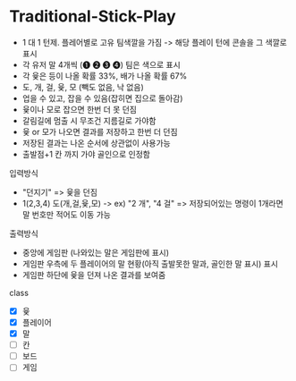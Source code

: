 # Traditional-Stick-Play

- 1 대 1 턴제. 플레어별로 고유 팀색깔을 가짐 -> 해당 플레이 턴에 콘솔을 그 색깔로 표시
- 각 유저 말 4개씩 (❶ ❷ ❸ ❹) 팀은 색으로 표시
- 각 윷은 등이 나올 확률 33%, 배가 나올 확률 67%
- 도, 개, 걸, 윷, 모 (빽도 없음, 낙 없음)
- 업을 수 있고, 잡을 수 있음(잡히면 집으로 돌아감)
- 윷이나 모로 잡으면 한번 더 못 던짐
- 갈림길에 멈출 시 무조건 지름길로 가야함
- 윷 or 모가 나오면 결과를 저장하고 한번 더 던짐
- 저장된 결과는 나온 순서에 상관없이 사용가능
- 출발점+1 칸 까지 가야 골인으로 인정함

입력방식

- "던지기" => 윷을 던짐
- 1(2,3,4) 도(개,걸,윷,모) -> ex) "2 개", "4 걸"
  => 저장되어있는 명령이 1개라면 말 번호만 적어도 이동 가능

출력방식

- 중앙에 게임판 (나와있는 말은 게임판에 표시)
- 게임판 우측에 두 플레이어의 말 현황(아직 출발못한 말과, 골인한 말 표시) 표시
- 게임판 하단에 윷을 던져 나온 결과를 보여줌

class
- [x] 윷
- [x] 플레이어
- [x] 말
- [ ] 칸
- [ ] 보드
- [ ] 게임
